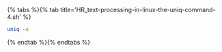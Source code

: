 {% tabs %}{% tab title='HR_text-processing-in-linux-the-uniq-command-4.sh' %}

```sh
uniq -u
```

{% endtab %}{% endtabs %}
